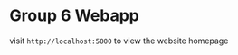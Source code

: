 Group 6 Webapp
===================

visit `http://localhost:5000` to view the website homepage
 


  
